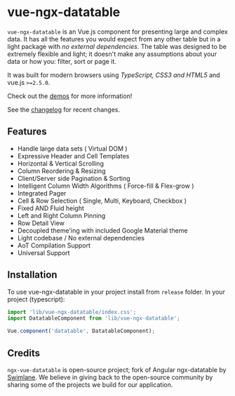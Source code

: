 # vue-ngx-datatable

`vue-ngx-datatable` is an Vue.js component for presenting large and complex data.  It has all the features you would expect from any other table but in a light package with _no external dependencies_. The table was designed to be extremely flexible and light; it doesn't make any assumptions about your data or how you: filter, sort or page it.

It was built for modern browsers using _TypeScript, CSS3 and HTML5_ and vue.js `>=2.5.0`.

Check out the [demos](http://begemode.github.io/vue-ngx-datatable/) for more information!

See the [changelog](https://github.com/begemode/vue-ngx-datatable/blob/master/docs/changelog.md) for recent changes.

## Features

- Handle large data sets ( Virtual DOM )
- Expressive Header and Cell Templates
- Horizontal & Vertical Scrolling
- Column Reordering & Resizing
- Client/Server side Pagination & Sorting
- Intelligent Column Width Algorithms ( Force-fill & Flex-grow )
- Integrated Pager
- Cell & Row Selection ( Single, Multi, Keyboard, Checkbox )
- Fixed AND Fluid height
- Left and Right Column Pinning
- Row Detail View
- Decoupled theme'ing with included Google Material theme
- Light codebase / No external dependencies
- AoT Compilation Support
- Universal Support

## Installation

To use vue-ngx-datatable in your project install from `release` folder. In your project (typescript):

```typescript
import 'lib/vue-ngx-datatable/index.css';
import DatatableComponent from 'lib/vue-ngx-datatable';

Vue.component('datatable', DatatableComponent);
```

## Credits

`ngx-vue-datatable` is open-source project; fork of Angular ngx-datatable by [Swimlane](http://swimlane.com).  We believe in giving back to the open-source community by sharing some of the projects we build for our application.
